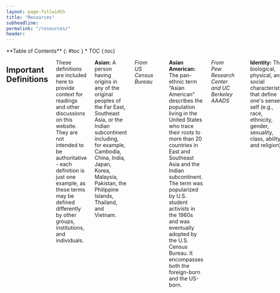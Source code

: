 ```yaml
---
layout: page-fullwidth
title: "Resources"
subheadline: 
permalink: "/resources/"
header:
---
```

<div class="row">
<div class="medium-4 medium-push-8 columns" markdown="1">
<div class="panel radius" markdown="1">
**Table of Contents**
{: #toc }
*  TOC
{:toc}
</div>
</div><!-- /.medium-4.columns -->



<div class="medium-8 medium-pull-4 columns" markdown="1">


## Important Definitions

These definitions are included here to provide context for readings and other discussions on this website. They are not intended to be authoritative - each definition is just one example, as these terms may be defined differently by other groups, institutions, and individuals.

**Asian:** A person having origins in any of the original peoples of the Far East, Southeast Asia, or the Indian subcontinent including, for example, Cambodia, China, India, Japan, Korea, Malaysia, Pakistan, the Philippine Islands, Thailand, and Vietnam.

*From US Census Bureau*

___

**Asian American:** The pan-ethnic term “Asian American” describes the population living in the United States who trace their roots to more than 20 countries in East and Southeast Asia and the Indian subcontinent. The term was popularized by U.S. student activists in the 1960s and was eventually adopted by the U.S. Census Bureau. It encompasses both the foreign-born and the US-born. 

*From Pew Research Center and UC Berkeley AAADS*

___

**Identity:**  The biological, physical, and social characteristics that define one's sense of self (e.g., race, ethnicity, gender, sexuality, class, ability, and religion).

**Diversity:** Individual differences (e.g., personality, prior knowledge, and life experiences) and group/social differences (e.g., race/ethnicity, class, gender, sexual orientation, country of origin, and ability as well as cultural, political, religious, or other affiliations).

**Inclusion:** Active, intentional, and ongoing efforts that ensure everyone is welcomed, valued, respected, and able to reach their full potential.

**Equity:** The absence of unfair, avoidable, or remediable differences among groups of people, whether those groups are defined socially, economically, demographically, geographically, etc. (World Health Organization)

*From Duke University Cultural Competence in Computing (3C)*

___

## Primers

**These readings do not necessarily fit within a specific category. Rather, they are short and "light" resources that are good readings to start off with.**

* ["What it means to be Asian in America" - Pew Research Center](https://www.pewresearch.org/race-ethnicity/2022/08/02/what-it-means-to-be-asian-in-america/)

## On Asian American Identity

### Organizations

* [Berkeley Asian American and Asian Diaspora Studies](https://aaads.berkeley.edu)

### Books

### Articles

### Videos

## On EECS/CS Programs

### Organizations

* [Berkeley Asian American and Asian Diaspora Studies](https://aaads.berkeley.edu)
* [Berkeley Asian American Research Center](https://issi.berkeley.edu/aarc)

### Books

### Articles

* ["Diversity in EECS" - Shomail Jain](https://shomil.me/eecs-diversity/)

### Videos

## On Silicon Valley

### Organizations

### Books

### Articles

### Videos